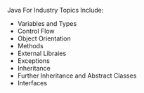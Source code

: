 Java For Industry
Topics Include:
- Variables and Types
- Control Flow
- Object Orientation
- Methods
- External Libraies
- Exceptions
- Inheritance
- Further Inheritance and Abstract Classes
- Interfaces
